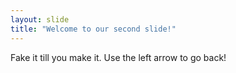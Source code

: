 ```yaml
---
layout: slide
title: "Welcome to our second slide!"
---
```

Fake it till you make it.
Use the left arrow to go back!
